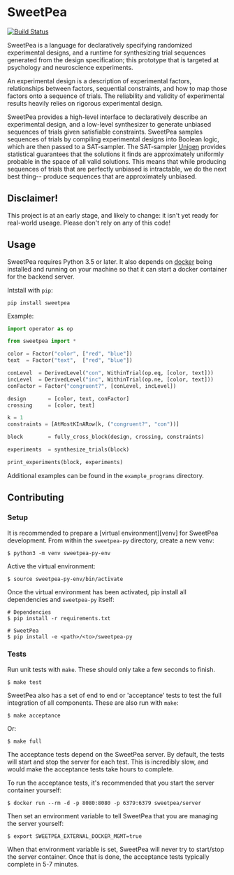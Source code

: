 SweetPea
========

[![Build Status](https://travis-ci.org/sweetpea-org/sweetpea-py.svg?branch=master)](https://travis-ci.org/sweetpea-org/sweetpea-py)

SweetPea is a language for declaratively specifying randomized experimental designs, and a runtime for synthesizing trial sequences generated from the design specification; this prototype that is targeted at psychology and neuroscience experiments.

An experimental design is a description of experimental factors, relationships between factors, sequential constraints, and how to map those factors onto a sequence of trials. The reliability and validity of experimental results heavily relies on rigorous experimental design.

SweetPea provides a high-level interface to declaratively describe an experimental design, and a low-level synthesizer to generate unbiased sequences of trials given satisfiable constraints. SweetPea samples sequences of trials by compiling experimental designs into Boolean logic, which are then passed to a SAT-sampler. The SAT-sampler [Unigen](https://bitbucket.org/kuldeepmeel/unigen) provides statistical guarantees that the solutions it finds are approximately uniformly probable in the space of all valid solutions. This means that while producing sequences of trials that are perfectly unbiased is intractable, we do the next best thing-- produce sequences that are approximately unbiased.

## Disclaimer!

This project is at an early stage, and likely to change: it isn't yet ready for real-world useage. Please don't rely on any of this code!

## Usage

SweetPea requires Python 3.5 or later. It also depends on [docker][1] being installed and running on your machine so that it can start a docker container for the backend server.

Intstall with `pip`:

```
pip install sweetpea
```

Example:

```python
import operator as op

from sweetpea import *

color = Factor("color", ["red", "blue"])
text  = Factor("text",  ["red", "blue"])

conLevel  = DerivedLevel("con", WithinTrial(op.eq, [color, text]))
incLevel  = DerivedLevel("inc", WithinTrial(op.ne, [color, text]))
conFactor = Factor("congruent?", [conLevel, incLevel])

design       = [color, text, conFactor]
crossing     = [color, text]

k = 1
constraints = [AtMostKInARow(k, ("congruent?", "con"))]

block        = fully_cross_block(design, crossing, constraints)

experiments  = synthesize_trials(block)

print_experiments(block, experiments)
```

Additional examples can be found in the `example_programs` directory. 


## Contributing

### Setup

It is recommended to prepare a [virtual environment][venv] for SweetPea development. From within the `sweetpea-py` directory, create a new venv:

```
$ python3 -m venv sweetpea-py-env
```

Active the virtual environment:

```
$ source sweetpea-py-env/bin/activate
```

Once the virtual environment has been activated, pip install all dependencies and `sweetpea-py` itself:

```
# Dependencies
$ pip install -r requirements.txt

# SweetPea
$ pip install -e <path>/<to>/sweetpea-py
```

### Tests

Run unit tests with `make`. These should only take a few seconds to finish.

```
$ make test
```

SweetPea also has a set of end to end or 'acceptance' tests to test the full integration of all components. These are also run with `make`:

```
$ make acceptance
```

Or:

```
$ make full
```

The acceptance tests depend on the SweetPea server. By default, the tests will start and stop the server for each test. This is incredibly slow, and would make the acceptance tests take hours to complete.

To run the acceptance tests, it's recommended that you start the server container yourself:

```
$ docker run --rm -d -p 8080:8080 -p 6379:6379 sweetpea/server
```

Then set an environment variable to tell SweetPea that you are managing the server yourself:

```
$ export SWEETPEA_EXTERNAL_DOCKER_MGMT=true
```

When that environment variable is set, SweetPea will never try to start/stop the server container. Once that is done, the acceptance tests typically complete in 5-7 minutes.

[1]: https://www.docker.com/
[2]: https://docs.python.org/3/tutorial/venv.html

